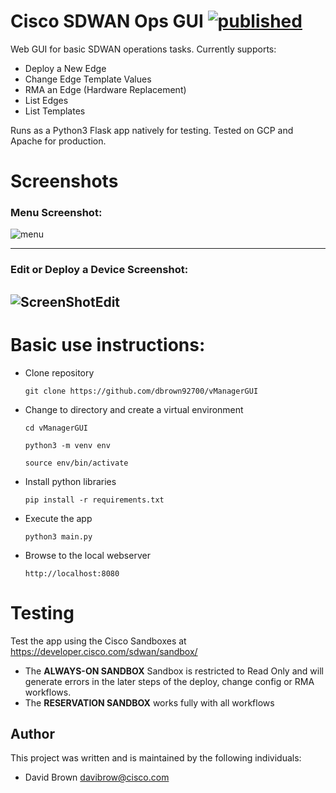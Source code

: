# Cisco SDWAN Ops GUI   [![published](https://static.production.devnetcloud.com/codeexchange/assets/images/devnet-published.svg)](https://developer.cisco.com/codeexchange/github/repo/CiscoSE/vManageOpsGUI)

Web GUI for basic SDWAN operations tasks.  Currently supports:
- Deploy a New Edge
- Change Edge Template Values
- RMA an Edge (Hardware Replacement)
- List Edges
- List Templates

Runs as a Python3 Flask app natively for testing.  Tested on GCP and Apache for production.

# Screenshots
### Menu Screenshot:
![menu](https://user-images.githubusercontent.com/46031546/145484379-9c11be71-65b9-4a50-a149-7ee440a015d0.png)

------

### Edit or Deploy a Device Screenshot:
![ScreenShotEdit](https://user-images.githubusercontent.com/46031546/136489454-385b339a-b5b6-46ac-be81-7153ce7eb8e7.png) 
------

# Basic use instructions:
- Clone repository

    `git clone https://github.com/dbrown92700/vManagerGUI`
- Change to directory and create a virtual environment

    `cd vManagerGUI`
    
    `python3 -m venv env`
    
    `source env/bin/activate`
- Install python libraries

    `pip install -r requirements.txt`
- Execute the app

    `python3 main.py`
- Browse to the local webserver

    `http://localhost:8080`
    
# Testing

Test the app using the Cisco Sandboxes at https://developer.cisco.com/sdwan/sandbox/
- The **ALWAYS-ON SANDBOX** Sandbox is restricted to Read Only and will generate errors in the later steps of the deploy, change config or RMA workflows.
- The **RESERVATION SANDBOX** works fully with all workflows

## Author

This project was written and is maintained by the following individuals:

* David Brown <davibrow@cisco.com>

